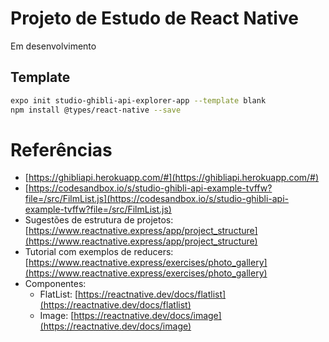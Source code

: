 # Projeto de Estudo de React Native

Em desenvolvimento

## Template

```bash
expo init studio-ghibli-api-explorer-app --template blank
npm install @types/react-native --save
```

# Referências

* [https://ghibliapi.herokuapp.com/#](https://ghibliapi.herokuapp.com/#)
* [https://codesandbox.io/s/studio-ghibli-api-example-tvffw?file=/src/FilmList.js](https://codesandbox.io/s/studio-ghibli-api-example-tvffw?file=/src/FilmList.js)
* Sugestões de estrutura de projetos: [https://www.reactnative.express/app/project_structure](https://www.reactnative.express/app/project_structure)
* Tutorial com exemplos de reducers: [https://www.reactnative.express/exercises/photo_gallery](https://www.reactnative.express/exercises/photo_gallery)
* Componentes:
  * FlatList: [https://reactnative.dev/docs/flatlist](https://reactnative.dev/docs/flatlist)
  * Image: [https://reactnative.dev/docs/image](https://reactnative.dev/docs/image)
